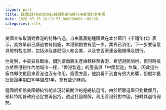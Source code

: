 ```yaml
---
layout: post
title: 鍾國斌料特朗普為扭轉弱勢選情將利用香港針對中國
date: 2020-07-16 10:23:53.000000000 +08:00
categories: rthk
---
```


美國宣布取消對香港的特殊待遇，自由黨黨魁鍾國斌在本台節目《千禧年代》表示，美方早前已講過會有措施，本港預期會有這一步，業界已消化，下一步要留意具體制裁名單，包括涉及甚麼個人和企業，以及會否牽連金融機構及銀行。

他提到，中美貿易戰後，個別廠商將生產線轉移至香港，希望避開關稅，但現時美方將香港視作內地城市一樣，「香港製造」的產品與「中國製造」無異，因此這些廠商即使搬回來香港也沒有作用。簽證方面，他說看不到會有很大影響，但假如獲批簽證年期由10年變成1年，會有些少麻煩。

鍾國斌相信美國總統特朗普現時最關注的是總統選情，由於距離選舉只剩數個月，預料特朗普政府必定會再出招，透過打國際牌，利用香港針對中國，扭轉其選情弱勢。
